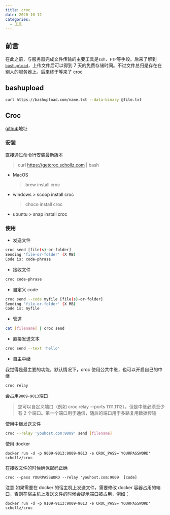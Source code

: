 ```yaml
---
title: croc
date: 2020-10-12
categories:
  - 工具
---
```


## 前言

在此之前，与服务器完成文件传输的主要工具是`ssh`、`FTP`等手段。后来了解到[`bashupload`](https://bashupload.com/)，上传文件后可以得到 7 天的免费存储时间。不过文件总归是存在在别人的服务器上。后来终于等来了 croc

## bashupload

```bash
curl https://bashupload.com/name.txt --data-binary @file.txt
```

<!-- more -->

## Croc

[github](https://github.com/schollz/croc)地址

### 安装

直接通过命令行安装最新版本

> curl https://getcroc.schollz.com | bash

- MacOS

  > brew install croc

- windows > scoop install croc

  > choco install croc

- ubuntu > snap install croc

### 使用

- 发送文件

```bash
croc send [file(s)-or-folder]
Sending 'file-or-folder' (X MB)
Code is: code-phrase
```

- 接收文件

```bash
croc code-phrase
```

- 自定义 code

```bash
croc send --code myfile [file(s)-or-folder]
Sending 'file-or-folder' (X MB)
Code is: myfile
```

- 管道

```bash
cat [filename] | croc send
```

- 直接发送文本

```bash
croc send --text 'hello'
```

- 自主中继

我觉得是最主要的功能，默认情况下，croc 使用公共中继，也可以开启自己的中继

```bash
croc relay
```

会占用`9009-9013`端口

> 您可以自定义端口（例如 croc relay --ports 1111,1112），但是中继必须至少有 2 个端口。第一个端口用于通信，随后的端口用于多路复用数据传输

使用中继发送文件

```bash
croc --relay 'youhost.com:9009' send [filename]
```

使用 docker

```
docker run -d -p 9009-9013:9009-9013 -e CROC_PASS='YOURPASSWORD' schollz/croc
```

在接收文件的时候确保密码正确

```croc
croc --pass YOURPASSWORD --relay 'youhost.com:9009' [code]
```

注意 如果需要在 docker 的宿主机上发送文件，需要修改 docker 容器占用的端口，否则在宿主机上发送文件的时候会提示端口被占用，例如：

```
docker run -d -p 9109-9113:9009-9013 -e CROC_PASS='YOURPASSWORD' schollz/croc
```
